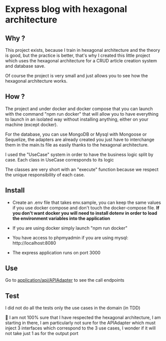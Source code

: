 # Express blog with hexagonal architecture

## Why ?

This project exists, because I train in hexagonal architecture and the theory is good, but the practice is better, that's why I created this little project which uses the hexagonal architecture for a CRUD article creation system and database save.

Of course the project is very small and just allows you to see how the hexagonal architecture works.

## How ?

The project and under docker and docker compose that you can launch with the command "npm run docker" that will allow you to have everything to launch in an isolated way without installing anything, either on your machine (except docker).

For the database, you can use MongoDB or Mysql with Mongoose or Sequelize, the adapters are already created you just have to interchange them in the main.ts file as easily thanks to the hexagonal architecture.

I used the "UseCase" system in order to have the business logic split by case.
Each class in UseCase corresponds to its logic

The classes are very short with an "execute" function because we respect the unique responsibility of each case.

## Install

- Create an .env file that takes env.sample, you can keep the same values if you use docker compose and don't touch the docker-compose file. **If you don't want docker you will need to install dotenv in order to load the environment variables into the application**

- If you are using docker simply launch "npm run docker"

- You have access to phpmyadmin if you are using mysql: http://localhost:8080

- The express application runs on port 3000

## Use

Go to [application/api/APIAdapter](/src/application/api/APIAdapter) to see the call endpoints

## Test

I did not do all the tests only the use cases in the domain (in TDD)


:thinking: I am not 100% sure that I have respected the hexagonal architecture, I am starting in there, I am particularly not sure for the APIAdapter which must inject 3 interfaces which correspond to the 3 use cases, I wonder if it will not take just 1 as for the output port